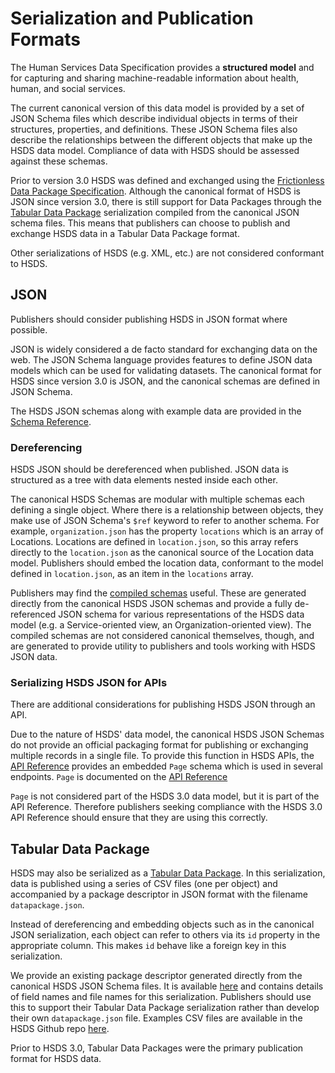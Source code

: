Serialization and Publication Formats
====================================

The Human Services Data Specification provides a **structured model** and for capturing and sharing machine-readable information about health, human, and social services.

The current canonical version of this data model is provided by a set of JSON Schema files which describe individual objects in terms of their structures, properties, and definitions. These JSON Schema files also describe the relationships between the different objects that make up the HSDS data model. Compliance of data with HSDS should be assessed against these schemas.

Prior to version 3.0 HSDS was defined and exchanged using the [Frictionless Data Package Specification](https://specs.frictionlessdata.io/data-package/). Although the canonical format of HSDS is JSON since version 3.0, there is still support for Data Packages through the [Tabular Data Package](https://specs.frictionlessdata.io/tabular-data-package/#specification) serialization compiled from the canonical JSON schema files. This means that publishers can choose to publish and exchange HSDS data in a Tabular Data Package format.

Other serializations of HSDS (e.g. XML, etc.) are not considered conformant to HSDS.

## JSON

Publishers should consider publishing HSDS in JSON format where possible.

JSON is widely considered a de facto standard for exchanging data on the web. The JSON Schema language provides features to define JSON data models which can be used for validating datasets. The canonical format for HSDS since version 3.0 is JSON, and the canonical schemas are defined in JSON Schema.

The HSDS JSON schemas along with example data are provided in the [Schema Reference](schema_reference).

### Dereferencing

HSDS JSON should be dereferenced when published. JSON data is structured as a tree with data elements nested inside each other.

The canonical HSDS Schemas are modular with multiple schemas each defining a single object. Where there is a relationship between objects, they make use of JSON Schema's `$ref` keyword to refer to another schema. For example, `organization.json` has the property `locations` which is an array of Locations. Locations are defined in `location.json`, so this array refers directly to the `location.json` as the canonical source of the Location data model. Publishers should embed the location data, conformant to the model defined in `location.json`, as an item in the `locations` array.

Publishers may find the [compiled schemas](https://github.com/openreferral/specification/tree/3.0/schema/compiled) useful. These are generated directly from the canonical HSDS JSON schemas and provide a fully de-referenced JSON schema for various representations of the HSDS data model (e.g. a Service-oriented view, an Organization-oriented view). The compiled schemas are not considered canonical themselves, though, and are generated to provide utility to publishers and tools working with HSDS JSON data.

### Serializing HSDS JSON for APIs

There are additional considerations for publishing HSDS JSON through an API.

Due to the nature of HSDS' data model, the canonical HSDS JSON Schemas do not provide an official packaging format for publishing or exchanging multiple records in a single file. To provide this function in HSDS APIs, the [API Reference](api_reference) provides an embedded `Page` schema which is used in several endpoints. `Page` is documented on the [API Reference](api_reference.md#lists)

`Page` is not considered part of the HSDS 3.0 data model, but it is part of the API Reference. Therefore publishers seeking compliance with the HSDS 3.0 API Reference should ensure that they are using this correctly.

## Tabular Data Package

HSDS may also be serialized as a [Tabular Data Package](https://specs.frictionlessdata.io/tabular-data-package/#specification). In this serialization, data is published using a series of CSV files (one per object) and accompanied by a package descriptor in JSON format with the filename `datapackage.json`.

Instead of dereferencing and embedding objects such as in the canonical JSON serialization, each object can refer to others via its `id` property in the appropriate column. This makes `id` behave like a foreign key in this serialization.

We provide an existing package descriptor generated directly from the canonical HSDS JSON Schema files. It is available [here](../../datapackage.json) and contains details of field names and file names for this serialization. Publishers should use this to support their Tabular Data Package serialization rather than develop their own `datapackage.json` file. Examples CSV files are available in the HSDS Github repo [here](https://github.com/openreferral/specification/tree/3.0/examples/csv).

Prior to HSDS 3.0, Tabular Data Packages were the primary publication format for HSDS data.
